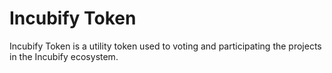 # Incubify Token
Incubify Token is a utility token used to voting and participating the projects in the Incubify ecosystem.
